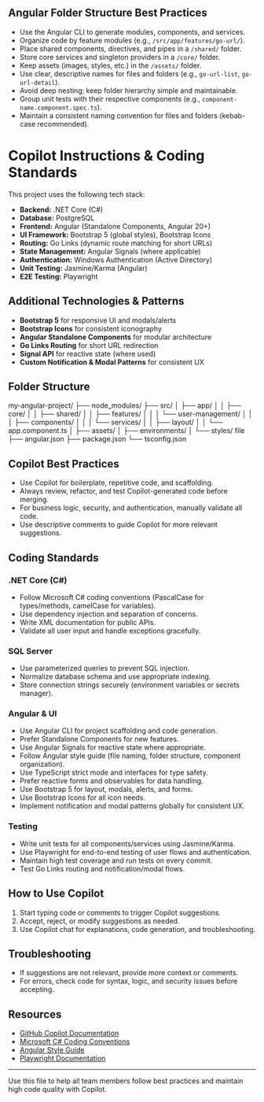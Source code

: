 ## Angular Folder Structure Best Practices

- Use the Angular CLI to generate modules, components, and services.
- Organize code by feature modules (e.g., `/src/app/features/go-url/`).
- Place shared components, directives, and pipes in a `/shared/` folder.
- Store core services and singleton providers in a `/core/` folder.
- Keep assets (images, styles, etc.) in the `/assets/` folder.
- Use clear, descriptive names for files and folders (e.g., `go-url-list`, `go-url-detail`).
- Avoid deep nesting; keep folder hierarchy simple and maintainable.
- Group unit tests with their respective components (e.g., `component-name.component.spec.ts`).
- Maintain a consistent naming convention for files and folders (kebab-case recommended).


# Copilot Instructions & Coding Standards


This project uses the following tech stack:
- **Backend:** .NET Core (C#)
- **Database:** PostgreSQL
- **Frontend:** Angular (Standalone Components, Angular 20+)
- **UI Framework:** Bootstrap 5 (global styles), Bootstrap Icons
- **Routing:** Go Links (dynamic route matching for short URLs)
- **State Management:** Angular Signals (where applicable)
- **Authentication:** Windows Authentication (Active Directory)
- **Unit Testing:** Jasmine/Karma (Angular)
- **E2E Testing:** Playwright

## Additional Technologies & Patterns
- **Bootstrap 5** for responsive UI and modals/alerts
- **Bootstrap Icons** for consistent iconography
- **Angular Standalone Components** for modular architecture
- **Go Links Routing** for short URL redirection
- **Signal API** for reactive state (where used)
- **Custom Notification & Modal Patterns** for consistent UX

## Folder Structure
my-angular-project/
├── node_modules/
├── src/
│   ├── app/
│   │   ├── core/
│   │   ├── shared/
│   │   ├── features/
│   │   │   └── user-management/
│   │   │       ├── components/
│   │   │       └── services/
│   │   ├── layout/
│   │   └── app.component.ts
│   ├── assets/
│   ├── environments/
│   └── styles/
file
├── angular.json
├── package.json
└── tsconfig.json

## Copilot Best Practices
- Use Copilot for boilerplate, repetitive code, and scaffolding.
- Always review, refactor, and test Copilot-generated code before merging.
- For business logic, security, and authentication, manually validate all code.
- Use descriptive comments to guide Copilot for more relevant suggestions.

## Coding Standards

### .NET Core (C#)
- Follow Microsoft C# coding conventions (PascalCase for types/methods, camelCase for variables).
- Use dependency injection and separation of concerns.
- Write XML documentation for public APIs.
- Validate all user input and handle exceptions gracefully.

### SQL Server
- Use parameterized queries to prevent SQL injection.
- Normalize database schema and use appropriate indexing.
- Store connection strings securely (environment variables or secrets manager).


### Angular & UI
- Use Angular CLI for project scaffolding and code generation.
- Prefer Standalone Components for new features.
- Use Angular Signals for reactive state where appropriate.
- Follow Angular style guide (file naming, folder structure, component organization).
- Use TypeScript strict mode and interfaces for type safety.
- Prefer reactive forms and observables for data handling.
- Use Bootstrap 5 for layout, modals, alerts, and forms.
- Use Bootstrap Icons for all icon needs.
- Implement notification and modal patterns globally for consistent UX.


### Testing
- Write unit tests for all components/services using Jasmine/Karma.
- Use Playwright for end-to-end testing of user flows and authentication.
- Maintain high test coverage and run tests on every commit.
- Test Go Links routing and notification/modal flows.

## How to Use Copilot
1. Start typing code or comments to trigger Copilot suggestions.
2. Accept, reject, or modify suggestions as needed.
3. Use Copilot chat for explanations, code generation, and troubleshooting.

## Troubleshooting
- If suggestions are not relevant, provide more context or comments.
- For errors, check code for syntax, logic, and security issues before accepting.

## Resources
- [GitHub Copilot Documentation](https://docs.github.com/en/copilot)
- [Microsoft C# Coding Conventions](https://learn.microsoft.com/en-us/dotnet/csharp/programming-guide/inside-a-program/coding-conventions)
- [Angular Style Guide](https://angular.io/guide/styleguide)
- [Playwright Documentation](https://playwright.dev/)

---
Use this file to help all team members follow best practices and maintain high code quality with Copilot.